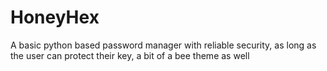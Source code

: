 # HoneyHex
A basic python based password manager with reliable security, as long as the user can protect their key, a bit of a bee theme as well